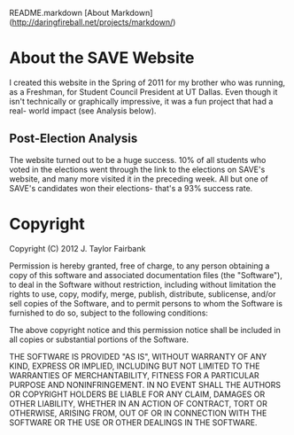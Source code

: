 README.markdown
[About Markdown] (http://daringfireball.net/projects/markdown/)

About the SAVE Website
======================
I created this website in the Spring of 2011 for my brother who was running, as
a Freshman, for Student Council President at UT Dallas.  Even though it isn't
technically or graphically impressive, it was a fun project that had a real-
world impact (see Analysis below).


Post-Election Analysis
----------------------
The website turned out to be a huge success.  10% of all students who voted in
the elections went through the link to the elections on SAVE's website, and
many more visited it in the preceding week.  All but one of SAVE's candidates
won their elections- that's a 93% success rate.

Copyright
=========
Copyright (C) 2012 J. Taylor Fairbank

Permission is hereby granted, free of charge, to any person obtaining a copy of
this software and associated documentation files (the "Software"), to deal in
the Software without restriction, including without limitation the rights to
use, copy, modify, merge, publish, distribute, sublicense, and/or sell copies of
the Software, and to permit persons to whom the Software is furnished to do so,
subject to the following conditions:

The above copyright notice and this permission notice shall be included in all
copies or substantial portions of the Software.

THE SOFTWARE IS PROVIDED "AS IS", WITHOUT WARRANTY OF ANY KIND, EXPRESS OR
IMPLIED, INCLUDING BUT NOT LIMITED TO THE WARRANTIES OF MERCHANTABILITY, FITNESS
FOR A PARTICULAR PURPOSE AND NONINFRINGEMENT. IN NO EVENT SHALL THE AUTHORS OR
COPYRIGHT HOLDERS BE LIABLE FOR ANY CLAIM, DAMAGES OR OTHER LIABILITY, WHETHER IN
AN ACTION OF CONTRACT, TORT OR OTHERWISE, ARISING FROM, OUT OF OR IN CONNECTION
WITH THE SOFTWARE OR THE USE OR OTHER DEALINGS IN THE SOFTWARE.
